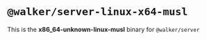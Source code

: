 # `@walker/server-linux-x64-musl`

This is the **x86_64-unknown-linux-musl** binary for `@walker/server`
